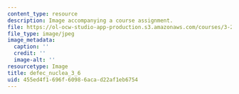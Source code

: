 ```yaml
---
content_type: resource
description: Image accompanying a course assignment.
file: https://ol-ocw-studio-app-production.s3.amazonaws.com/courses/3-22-mechanical-behavior-of-materials-spring-2008/455ed4f1696f60986acad22af1eb6754_defec_nuclea_3_6.jpg
file_type: image/jpeg
image_metadata:
  caption: ''
  credit: ''
  image-alt: ''
resourcetype: Image
title: defec_nuclea_3_6
uid: 455ed4f1-696f-6098-6aca-d22af1eb6754
---
```

